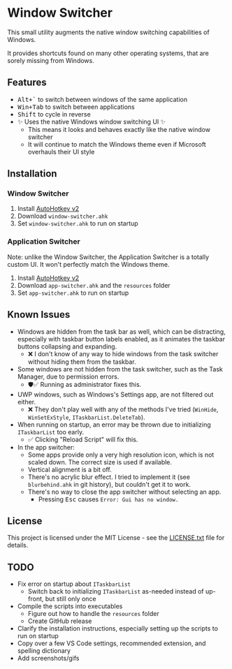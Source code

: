 # Window Switcher

This small utility augments the native window switching capabilities of Windows.

It provides shortcuts found on many other operating systems, that are sorely missing from Windows.

## Features

- <kbd>Alt+`</kbd> to switch between windows of the same application
- <kbd>Win+Tab</kbd> to switch between applications
- <kbd>Shift</kbd> to cycle in reverse
- ✨ Uses the native Windows window switching UI ✨
  - This means it looks and behaves exactly like the native window switcher
  - It will continue to match the Windows theme even if Microsoft overhauls their UI style

## Installation

### Window Switcher
1. Install [AutoHotkey v2](https://www.autohotkey.com/)
2. Download `window-switcher.ahk`
3. Set `window-switcher.ahk` to run on startup

### Application Switcher

Note: unlike the Window Switcher, the Application Switcher is a totally custom UI.
It won't perfectly match the Windows theme.

1. Install [AutoHotkey v2](https://www.autohotkey.com/)
2. Download `app-switcher.ahk` and the `resources` folder
3. Set `app-switcher.ahk` to run on startup

## Known Issues

- Windows are hidden from the task bar as well, which can be distracting,
  especially with taskbar button labels enabled, as it animates the taskbar buttons collapsing and expanding.
  - ❌ I don't know of any way to hide windows from the task switcher without hiding them from the taskbar.
- Some windows are not hidden from the task switcher, such as the Task Manager, due to permission errors.
  - 🛡️✅ Running as administrator fixes this.
- UWP windows, such as Windows's Settings app, are not filtered out either.
  - ❌ They don't play well with any of the methods I've tried (`WinHide`, `WinSetExStyle`, `ITaskbarList.DeleteTab`).
- When running on startup, an error may be thrown due to initializing `ITaskbarList` too early.
  - ✅ Clicking "Reload Script" will fix this.
- In the app switcher:
  - Some apps provide only a very high resolution icon, which is not scaled down. The correct size is used if available.
  - Vertical alignment is a bit off.
  - There's no acrylic blur effect. I tried to implement it (see `blurbehind.ahk` in git history), but couldn't get it to work.
  - There's no way to close the app switcher without selecting an app.
	- Pressing <kbd>Esc</kbd> causes `Error: Gui has no window.`

## License

This project is licensed under the MIT License - see the [LICENSE.txt](LICENSE.txt) file for details.

## TODO

- Fix error on startup about `ITaskbarList`
  - Switch back to initializing `ITaskbarList` as-needed instead of up-front, but still only once
- Compile the scripts into executables
  - Figure out how to handle the `resources` folder
  - Create GitHub release
- Clarify the installation instructions, especially setting up the scripts to run on startup
- Copy over a few VS Code settings, recommended extension, and spelling dictionary
- Add screenshots/gifs